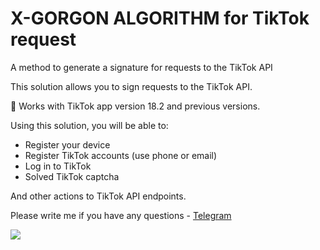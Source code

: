 # X-GORGON ALGORITHM for TikTok request
A method to generate a signature for requests to the TikTok API


This solution allows you to sign requests to the TikTok API.

:iphone: Works with TikTok app version 18.2 and previous versions.

Using this solution, you will be able to:

- Register your device
- Register TikTok accounts (use phone or email)
- Log in to TikTok
- Solved  TikTok captcha

And other actions to TikTok API endpoints.

Please write me if you have any questions - [Telegram](http://t.me/iamemelyanenko)

![](gorgon.gif)

